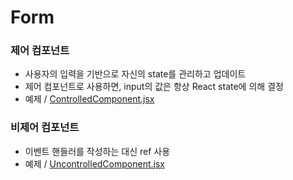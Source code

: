# Form

### 제어 컴포넌트 
- 사용자의 입력을 기반으로 자신의 state를 관리하고 업데이트
- 제어 컴포넌트로 사용하면, input의 값은 항상 React state에 의해 결정
- 예제 / <a href="https://github.com/sol-pine/study_ReactDocs/blob/main/07_form/ControlledComponent.jsx">ControlledComponent.jsx</a>

### 비제어 컴포넌트
- 이벤트 핸들러를 작성하는 대신 ref 사용
- 예제 / <a href="https://github.com/sol-pine/study_ReactDocs/blob/main/07_form/UncontrolledComponent.jsx">UncontrolledComponent.jsx</a>
